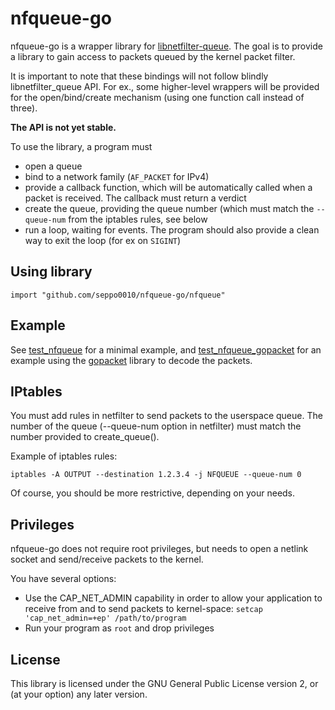 # nfqueue-go


nfqueue-go is a wrapper library for
[libnetfilter-queue](http://www.netfilter.org/projects/libnetfilter_queue/). The goal is to provide a library to gain access to packets queued by the kernel packet filter.

It is important to note that these bindings will not follow blindly libnetfilter_queue API. For ex., some higher-level wrappers will be provided for the open/bind/create mechanism (using one function call instead of three).

**The API is not yet stable.**

To use the library, a program must
- open a queue
- bind to a network family (`AF_PACKET` for IPv4)
- provide a callback function, which will be automatically called when a packet is received. The callback must return a verdict
- create the queue, providing the queue number (which must match the `--queue-num` from the iptables rules, see below
- run a loop, waiting for events. The program should also provide a clean way to exit the loop (for ex on `SIGINT`)

## Using library

```
import "github.com/seppo0010/nfqueue-go/nfqueue"
```

## Example

See [test_nfqueue](nfqueue/test_nfqueue/test_nfqueue.go) for a minimal example, and [test_nfqueue_gopacket](nfqueue/test_nfqueue_gopacket/test_nfqueue.go) for an example using the [gopacket](https://github.com/google/gopacket) library to decode the packets.

## IPtables

You must add rules in netfilter to send packets to the userspace queue.
The number of the queue (--queue-num option in netfilter) must match the
number provided to create_queue().

Example of iptables rules:

    iptables -A OUTPUT --destination 1.2.3.4 -j NFQUEUE --queue-num 0

Of course, you should be more restrictive, depending on your needs.

## Privileges

nfqueue-go does not require root privileges, but needs to open a netlink socket and send/receive packets to the kernel.

You have several options:
- Use the CAP_NET_ADMIN capability in order to allow your application to receive from and to send packets to kernel-space:
```setcap 'cap_net_admin=+ep' /path/to/program```
- Run your program as `root` and drop privileges

## License

This library is licensed under the GNU General Public License version 2, or (at your option) any later version.
